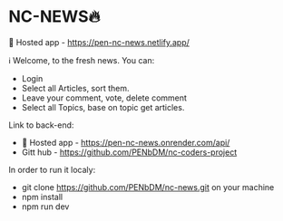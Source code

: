 # NC-NEWS🔥

🔗 Hosted app - https://pen-nc-news.netlify.app/

ℹ️ Welcome, to the fresh news. You can:
- Login
- Select all Articles, sort them.
- Leave your comment, vote, delete comment
- Select all Topics, base on topic get articles.

Link to back-end: 
- 🔗 Hosted app - https://pen-nc-news.onrender.com/api/
- Gitt hub - https://github.com/PENbDM/nc-coders-project

In order to run it localy:
- git clone https://github.com/PENbDM/nc-news.git on your machine
- npm install
- npm run dev 

